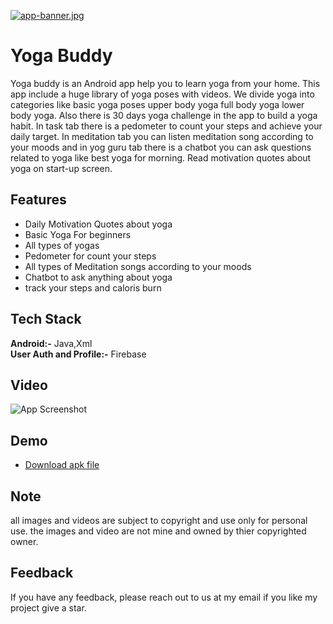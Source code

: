 [![app-banner.jpg](https://i.postimg.cc/W4hjhBZ0/app-banner.jpg)](https://postimg.cc/DWkRNYBz)
# Yoga Buddy

Yoga buddy is an Android app help you to learn yoga from your home. This app include a huge library of yoga poses with videos. We divide yoga into categories like basic yoga poses upper body yoga full body yoga lower body yoga. Also there is 30 days yoga challenge in the app to build a yoga habit. In task tab there is a pedometer to count your steps and achieve your daily target. In meditation tab you can listen meditation song according to your moods and in yog guru tab there is a chatbot you can ask questions related to yoga like best yoga for morning. Read motivation quotes about yoga on start-up screen.


## Features

- Daily Motivation Quotes about yoga
- Basic Yoga For beginners
- All types of yogas
- Pedometer for count your steps
- All types of Meditation songs according to your moods
- Chatbot to ask anything about yoga
- track your steps and caloris burn


## Tech Stack

**Android:-** Java,Xml \
**User Auth and Profile:-** Firebase


## Video

![App Screenshot](https://via.placeholder.com/468x300?text=App+Screenshot+Here)


## Demo
 - [Download apk file](https://drive.google.com/file/d/1AHk-HZztBkLqCrOvyPmhBYLeWDG4g1m2/view?usp=drive_link)


## Note

all images and videos are subject to copyright and use only for personal use.
the images and video are not mine and owned by thier copyrighted owner.

## Feedback

If you have any feedback, please reach out to us at my email
if you like my project give a star.

